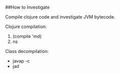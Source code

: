 ##How to Investigate

Compile clojure code and investigate JVM bytecode.

Clojure compilation:

1. (compile 'md)
2. ns

Class decompilation:

- javap -c
- jad